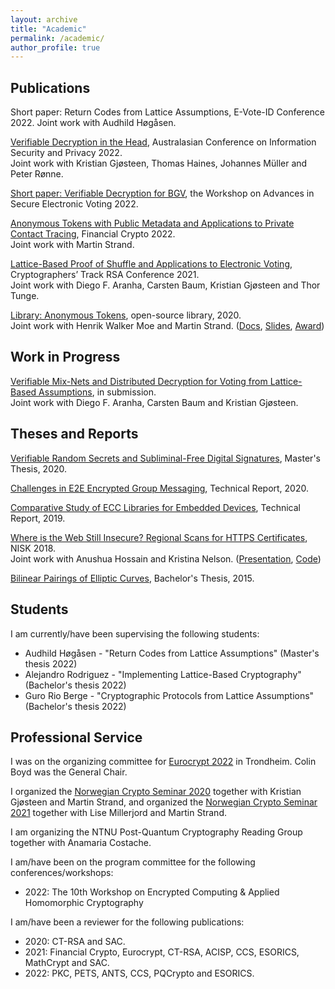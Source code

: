 ```yaml
---
layout: archive
title: "Academic"
permalink: /academic/
author_profile: true
---
```


## Publications

Short paper: Return Codes from Lattice Assumptions, E-Vote-ID Conference 2022. Joint work with Audhild Høgåsen.

[Verifiable Decryption in the Head](https://eprint.iacr.org/2021/558.pdf), Australasian Conference on Information Security and Privacy 2022.\
Joint work with Kristian Gjøsteen, Thomas Haines, Johannes Müller and Peter Rønne.

[Short paper: Verifiable Decryption for BGV](https://eprint.iacr.org/2021/1693.pdf), the Workshop on Advances in Secure Electronic Voting 2022.

[Anonymous Tokens with Public Metadata and Applications to Private Contact Tracing](https://eprint.iacr.org/2021/203.pdf), Financial Crypto 2022.\
Joint work with Martin Strand.

[Lattice-Based Proof of Shuffle and Applications to Electronic Voting](https://eprint.iacr.org/2021/338.pdf), Cryptographers’ Track RSA Conference 2021.\
Joint work with Diego F. Aranha, Carsten Baum, Kristian Gjøsteen and Thor Tunge.

[Library: Anonymous Tokens](https://github.com/HenrikWM/anonymous-tokens), open-source library, 2020.\
Joint work with Henrik Walker Moe and Martin Strand. ([Docs](https://github.com/HenrikWM/anonymous-tokens/wiki), [Slides](https://tjerandsilde.no/files/Anonym-Smittesporing.pdf),
[Award](https://www.datatilsynet.no/aktuelt/aktuelle-nyheter-2021/pris-for-innebygd-personvern-til-anonyme-tokens))

## Work in Progress

[Verifiable Mix-Nets and Distributed Decryption for Voting from Lattice-Based Assumptions](https://eprint.iacr.org/2022/422.pdf), in submission.\
Joint work with Diego F. Aranha, Carsten Baum and Kristian Gjøsteen.

## Theses and Reports

[Verifiable Random Secrets and Subliminal-Free Digital Signatures](https://tjerandsilde.no/files/Master_Thesis.pdf), Master's Thesis, 2020.

[Challenges in E2E Encrypted Group Messaging](https://tjerandsilde.no/files/GroupMessagingReport.pdf), Technical Report, 2020.

[Comparative Study of ECC Libraries for Embedded Devices](https://tjerandsilde.no/files/Comparative-Study-of-ECC-Libraries-for-Embedded-Devices.pdf), Technical Report, 2019.

[Where is the Web Still Insecure? Regional Scans for HTTPS Certificates](https://tjerandsilde.no/files/Where_is_the_web_still_insecure__Regional_scans_for_HTTPS_certificates.pdf), NISK 2018.\
Joint work with Anushua Hossain and Kristina Nelson. ([Presentation](https://tjerandsilde.no/files/NISK_presentation.pdf), [Code](https://github.com/tjesi/security-scan))

[Bilinear Pairings of Elliptic Curves](https://tjerandsilde.no/files/Bachelor_Thesis.pdf), Bachelor's Thesis, 2015.

## Students

I am currently/have been supervising the following students:
- Audhild Høgåsen - "Return Codes from Lattice Assumptions" (Master's thesis 2022)
- Alejandro Rodriguez - "Implementing Lattice-Based Cryptography" (Bachelor's thesis 2022)
- Guro Rio Berge - "Cryptographic Protocols from Lattice Assumptions" (Bachelor's thesis 2022)

## Professional Service
I was on the organizing committee for [Eurocrypt 2022](https://eurocrypt.iacr.org/2022) in Trondheim. Colin Boyd was the General Chair.

I organized the [Norwegian Crypto Seminar 2020](https://wiki.math.ntnu.no/nks/nks20) together with Kristian Gjøsteen and Martin Strand, and organized the [Norwegian Crypto Seminar 2021](https://wiki.math.ntnu.no/nks/nks21) together with Lise Millerjord and Martin Strand.

I am organizing the NTNU Post-Quantum Cryptography Reading Group together with Anamaria Costache.

I am/have been on the program committee for the following conferences/workshops:
- 2022: The 10th Workshop on Encrypted Computing & Applied Homomorphic Cryptography

 I am/have been a reviewer for the following publications:
 - 2020: CT-RSA and SAC.
 - 2021: Financial Crypto, Eurocrypt, CT-RSA, ACISP, CCS, ESORICS, MathCrypt and SAC.
 - 2022: PKC, PETS, ANTS, CCS, PQCrypto and ESORICS.
